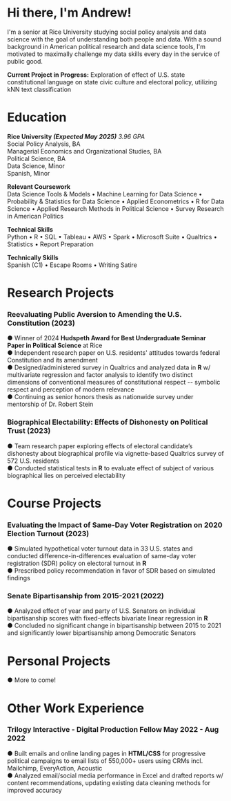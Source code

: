 # Hi there, I'm Andrew!

I'm a senior at Rice University studying social policy analysis and data science with the goal of understanding both people and data. With a sound background in American political research and data science tools, I'm motivated to maximally challenge my data skills every day in the service of public good.

**Current Project in Progress:** Exploration of effect of U.S. state constitutional language on state civic culture and electoral policy, utilizing kNN text classification  

# Education
**Rice University _(Expected May 2025)_** _3.96 GPA_  
Social Policy Analysis, BA  
Managerial Economics and Organizational Studies, BA  
Political Science, BA  
Data Science, Minor  
Spanish, Minor  
  
**Relevant Coursework**  
Data Science Tools & Models • Machine Learning for Data Science • Probability & Statistics for Data Science • Applied Econometrics • R for Data Science • Applied Research Methods in Political Science • Survey Research in American Politics  
  
**Technical Skills**  
Python • R • SQL • Tableau • AWS • Spark • Microsoft Suite • Qualtrics • Statistics • Report Preparation  
  
**Technically Skills**  
Spanish (C1) • Escape Rooms • Writing Satire  
  
# Research Projects
### Reevaluating Public Aversion to Amending the U.S. Constitution (2023)
● Winner of 2024 **Hudspeth Award for Best Undergraduate Seminar Paper in Political Science** at Rice  
● Independent research paper on U.S. residents' attitudes towards federal Constitution and its amendment  
● Designed/administered survey in Qualtrics and analyzed data in **R** w/ multivariate regression and
factor analysis to identify two distinct dimensions of conventional measures of constitutional respect -- symbolic respect and perception of modern relevance  
● Continuing as senior honors thesis as nationwide survey under mentorship of Dr. Robert Stein  

### Biographical Electability: Effects of Dishonesty on Political Trust (2023)
● Team research paper exploring effects of electoral candidate’s dishonesty about biographical profile via vignette-based Qualtrics survey of 572 U.S. residents  
● Conducted statistical tests in **R** to evaluate effect of subject of various biographical lies on perceived electability  
  
# Course Projects
### Evaluating the Impact of Same-Day Voter Registration on 2020 Election Turnout (2023)
● Simulated hypothetical voter turnout data in 33 U.S. states and conducted difference-in-differences evaluation of same-day voter registration (SDR) policy on electoral turnout in **R**  
● Prescribed policy recommendation in favor of SDR based on simulated findings  

### Senate Bipartisanship from 2015-2021 (2022)
● Analyzed effect of year and party of U.S. Senators on individual bipartisanship scores with fixed-effects bivariate linear regression in **R**  
● Concluded no significant change in bipartisanship between 2015 to 2021 and significantly lower bipartisanship among Democratic Senators  
  
# Personal Projects  
● More to come!
  
# Other Work Experience
### Trilogy Interactive - Digital Production Fellow May 2022 - Aug 2022
● Built emails and online landing pages in **HTML/CSS** for progressive political campaigns to email lists of 550,000+ users using CRMs incl. Mailchimp, EveryAction, Acoustic  
● Analyzed email/social media performance in Excel and dra fted reports w/ content recommendations, updating existing data cleaning methods for improved accuracy  
